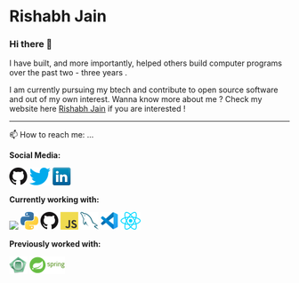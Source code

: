 # Rishabh Jain 

### Hi there 👋 

<!--
**jennyrishabh/jennyrishabh** is a ✨ _special_ ✨ repository because its `README.md` (this file) appears on your GitHub profile.

Here are some ideas to get you started:

- 🔭 I’m currently working on ...
- 🌱 I’m currently learning ...
- 👯 I’m looking to collaborate on ...
- 🤔 I’m looking for help with ...
- 💬 Ask me about ...
- 📫 How to reach me: ...
- 😄 Pronouns: ...
- ⚡ Fun fact: ...
-->
I have built, and more importantly, helped others build computer programs over the past two - three years .

I am currently pursuing my btech and contribute to open source software and out of my own interest. Wanna know more about me ? Check my website here  [Rishabh Jain](https://jennyrishabh.github.io/2021) if you are interested !

---


📫 How to reach me: ...


**Social Media:**


[![GitHub](display_pic/github.png)](https://github.com/jennyrishabh)
[![Twitter](display_pic/twitter.png)](https://twitter.com/jennyrishabh)
[![LinkedIn](display_pic/linkedin.png)](https://www.linkedin.com/in/jennyrishabh/)

**Currently working with:**

<a href="https://docs.oracle.com/en/java/javase/11/docs/api/index.html" title="Java"><img src="display_pic/Java-icon-2.jpeg" /></a>
<a href="https://www.python.org/" title="Python"><img src="display_pic/python.png" /></a>
<a href="https://github.com/" title="GitHub"><img src="display_pic/github.png" /></a>
<a href="https://en.wikipedia.org/wiki/JavaScript" title="JavaScript"><img src="display_pic/javascript.png" /></a>
<a href="https://www.mysql.com/" title="MySQL"><img src="display_pic/mysql.png" /></a>
<a href="https://code.visualstudio.com/" title="Visual Studio Code"><img src="display_pic/vscode.png" /></a>
<a href="https://reactjs.org/" title="React"><img src="display_pic/react.png" /></a>


**Previously worked with:**


<a href="https://en.wikipedia.org/wiki/C_(programming_language)" title="C"><img src="display_pic/C-icon-2.png" /></a>
<a href="https://spring.io/" title="Spring"><img src="display_pic/Spring2.png" /></a>








